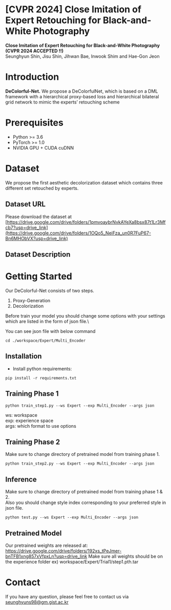 # [CVPR 2024] Close Imitation of Expert Retouching for Black-and-White Photography

**Close Imitation of Expert Retouching for Black-and-White Photography (CVPR 2024 ACCEPTED !!)**<br>
Seunghyun Shin, Jisu Shin, Jihwan Bae, Inwook Shim and Hae-Gon Jeon


# Introduction

__DeColorful-Net.__ We propose a DeColorfulNet, which is based on a DML framework with a hierarchical
proxy-based loss and hierarchical bilateral grid network to mimic the experts’ retouching scheme

# Prerequisites

- Python >= 3.6
- PyTorch >= 1.0
- NVIDIA GPU + CUDA cuDNN

# Dataset

We propose the first aesthetic decolorization dataset which contains three different set retouched by experts.

## Dataset URL

Please download the dataset at [https://drive.google.com/drive/folders/1pmvoaybrNvkAYeXa8bsx87t1Lr3Mfcb7?usp=drive_link](https://drive.google.com/drive/folders/1OQo5_NeiFza_un0R7FuP67-Bn6MHObVX?usp=drive_link)

## Dataset Description

# Getting Started

Our DeColorful-Net consists of two steps.
1. Proxy-Generation
2. Decolorization 

Before train your model you should change some options with your settings which are listed in the form of json file.\

You can see json file with below command 
```
cd ./workspace/Expert/Multi_Encoder
```
## Installation


- Install python requirements:

```
pip install -r requirements.txt
```

## Training Phase 1

```commandline
python train_step1.py --ws Expert --exp Multi_Encoder --args json 
```

ws: workspace\
exp: experience space\
args: which format to use options


## Training Phase 2

Make sure to change directory of pretrained model from training phase 1.

```commandline
python train_step2.py --ws Expert --exp Multi_Encoder --args json
```

## Inference

Make sure to change directory of pretrained model from training phase 1 & 2.\
Also you should change style index corresponding to your preferred style in json file.

```commandline
python test.py --ws Expert --exp Multi_Encoder --args json
```

## Pretrained Model
Our pretrained weights are released at: https://drive.google.com/drive/folders/192xs_tPeJmer-bnTFB1xng857xVfpxLn?usp=drive_link
Make sure all weights should be on the experience folder ex) workspace/Expert/Trial1/step1.pth.tar

# Contact

If you have any question, please feel free to contact us via seunghyuns98@gm.gist.ac.kr


